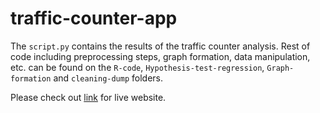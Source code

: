 # traffic-counter-app

The `script.py` contains the results of the traffic counter analysis. Rest of code including preprocessing steps, graph formation, data manipulation, etc. can be found on the `R-code`, `Hypothesis-test-regression`, `Graph-formation` and `cleaning-dump` folders.  

Please check out [link](https://traffic-counter-app.streamlit.app/) for live website.